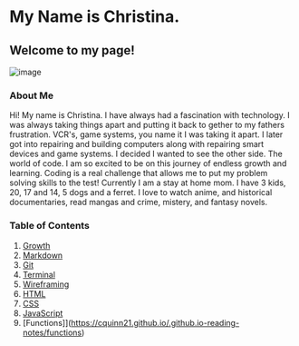 # My Name is Christina.

## Welcome to my page!

![image](https://user-images.githubusercontent.com/87684144/127067652-9f958c78-973e-4dd9-bf1d-97ecba1a530e.png)

### About Me

Hi! My name is Christina. I have always had a fascination with technology. I was always taking things apart and putting it back to gether to my fathers frustration.  VCR's, game systems, you name it I was taking it apart. I later got into repairing and building computers along with repairing smart devices and game systems. I decided I wanted to see the other side. The world of code. I am so excited to be on this journey of endless growth and learning. Coding is a real challenge that allows me to put my problem solving skills to the test! Currently I am a stay at home mom. I have 3 kids, 20, 17 and 14, 5 dogs and a ferret. I love to watch anime, and historical documentaries, read mangas and crime, mistery, and fantasy novels.

### Table of Contents

1. [Growth](https://cquinn21.github.io/.github.io-reading-notes/growth)
2. [Markdown](https://cquinn21.github.io/.github.io-reading-notes/markdown)
3. [Git](https://cquinn21.github.io/.github.io-reading-notes/whatsgit)
4. [Terminal](https://cquinn21.github.io/.github.io-reading-notes/commandline)
5. [Wireframing](https://cquinn21.github.io/.github.io-reading-notes/wireframe)
6. [HTML](https://cquinn21.github.io/.github.io-reading-notes/html)
7. [CSS](https://cquinn21.github.io/.github.io-reading-notes/css)
8. [JavaScript](https://cquinn21.github.io/.github.io-reading-notes/javascript)
9. [Functions]](https://cquinn21.github.io/.github.io-reading-notes/functions)

